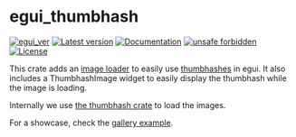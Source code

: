 # egui_thumbhash

[![egui_ver](https://img.shields.io/badge/egui->=0.22-blue)](https://github.com/emilk/egui)
[![Latest version](https://img.shields.io/crates/v/egui_thumbhash.svg)](https://crates.io/crates/egui_thumbhash)
[![Documentation](https://docs.rs/egui_thumbhash/badge.svg)](https://docs.rs/egui_thumbhash)
[![unsafe forbidden](https://img.shields.io/badge/unsafe-forbidden-success.svg)](https://github.com/rust-secure-code/safety-dance/)
[![License](https://img.shields.io/crates/l/egui_thumbhash.svg)](https://crates.io/crates/egui_thumbhash)



[content]:#


This crate adds an [image loader](https://docs.rs/egui/latest/egui/load/index.html) 
to easily use [thumbhashes](https://evanw.github.io/thumbhash/) in egui.
It also includes a ThumbhashImage widget to easily display the thumbhash while the image is loading.

Internally we use [the thumbhash crate](https://crates.io/crates/thumbhash) to load the images.

For a showcase, check the [gallery example](https://lucasmerlin.github.io/hello_egui/).